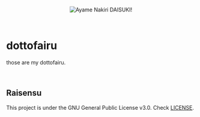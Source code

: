 <br>
<p align="center">
  <img src="https://i.imgur.com/PPTH3lA.png" alt="Ayame Nakiri DAISUKI!">
  </p>
  <br>
  

# dottofairu #

those are my dottofairu.

<br>

## Raisensu ##
This project is under the GNU General Public License v3.0. Check [LICENSE](https://github.com/Scxrpion69/dotfiles/blob/master/LICENSE/ "LICENSE").
